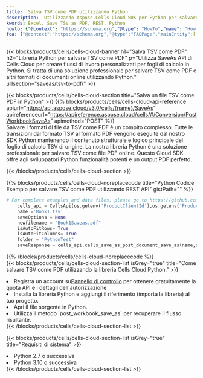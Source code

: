 ```yaml
---
title:  Salva TSV come PDF utilizzando Python
description:  Utilizzando Aspose.Cells Cloud SDK per Python per salvare il file in formato TSV come file in formato PDF.
kwords: Excel, Save TSV as PDF, REST, Python
howto: {"@context": "https://schema.org","@type": "HowTo","name": "How to save TSV as PDF using the Cells Cloud Python library.","description": "How to save TSV as PDF using the Cells Cloud Python library.","image": {"@type": "ImageObject"},"url": "/python/saveas/tsv-to-pdf/","step": [{ "@type": "HowToStep","name": "How to save TSV as PDF using the Cells Cloud Python library. step 1", "image": {"@type": "ImageObject",},"url": "/python/saveas/tsv-to-pdf/","text": "Register an account at <a href='https://dashboard.aspose.cloud/'>Dashboard</a> to get free API quota & authorization details",},{ "@type": "HowToStep","name": "How to save TSV as PDF using the Cells Cloud Python library. step 1", "image": {"@type": "ImageObject",},"url": "/python/saveas/tsv-to-pdf/","text": "Install Python library and add the reference (import the library) to your project.",},{ "@type": "HowToStep","name": "How to save TSV as PDF using the Cells Cloud Python library. step 1", "image": {"@type": "ImageObject",},"url": "/python/saveas/tsv-to-pdf/","text": "Open the source file in Python.",},{ "@type": "HowToStep","name": "How to save TSV as PDF using the Cells Cloud Python library. step 1", "image": {"@type": "ImageObject",},"url": "/python/saveas/tsv-to-pdf/","text": "Use the `post_workbook_save_as` method to retrieve the resulting stream.",}, ],"supply": {"@type": "HowToSupply","name": "document"},"tool": [{"@type": "HowToTool","name": "PyCharm, Visual Studio Code, Sublime, Eclipse"},{"@type": "HowToTool","name": "Aspose Cells"}],"totalTime": "PT6M"}
fqa: {"@context":"https://schema.org","@type":"FAQPage","mainEntity":[{"@type":"Question","name":"Why save file as other formats file in C# using REST API?","acceptedAnswer":{"@type":"Answer","text":"Documents are encoded in many ways, and some files may be incompatible with the software you use. To open and read such files, just save them as appropriate file formats.<br/><ol><li>Install .NET SDK and add the reference (import the library) to your project.</li><li>Open the source file in C# using REST API.</li><li>Call the PostWorkbookSaveAsRequest() method, passing an output filename with required extension.</li><li>Get the result of save as a separate file.</li></ol>"}},{"@type":"Question","name":"What file formats can I save as with your C# library?","acceptedAnswer":{"@type":"Answer","text":"We support a variety of file formats for conversion using .NET library, including XLSX, Excel, xls , PDF, CSV, HTML, Markdown, XML, PNG, JPG, TIFF, Json, TXT and many more."}},{"@type":"Question","name":"What is the maximum allowed file size for conversion using this .NET library?","acceptedAnswer":{"@type":"Answer","text":"There are no file size limits for format conversions using .NET library."}}]}
---
```

{{< blocks/products/cells/cells-cloud-banner h1="Salva TSV come PDF" h2="Libreria Python per salvare TSV come PDF" p="Utilizza SaveAs API di Cells Cloud per creare flussi di lavoro personalizzati per fogli di calcolo in Python. Si tratta di una soluzione professionale per salvare TSV come PDF e altri formati di documenti online utilizzando Python." urlsection="saveas/tsv-to-pdf/" >}}

{{< blocks/products/cells/cells-cloud-section title="Salva un file TSV come PDF in Python" >}}
{{% blocks/products/cells/cells-cloud-api-reference apiurl="https://api.aspose.cloud/v3.0/cells/{name}/SaveAs" apireferenceurl="https://apireference.aspose.cloud/cells/#/Conversion/PostWorkbookSaveAs" apimethod="POST" %}}
<br/>
Salvare i formati di file da TSV come PDF è un compito complesso. Tutte le transizioni dal formato TSV al formato PDF vengono eseguite dal nostro SDK Python mantenendo il contenuto strutturale e logico principale del foglio di calcolo TSV di origine. La nostra libreria Python è una soluzione professionale per salvare TSV come file PDF online. Questo Cloud SDK offre agli sviluppatori Python funzionalità potenti e un output PDF perfetto.

{{< /blocks/products/cells/cells-cloud-section >}}

{{% blocks/products/cells/cells-cloud-noreplacecode title="Python Codice Esempio per salvare TSV come PDF utilizzando REST API" gistPath="" %}}
  
```python
# For complete examples and data files, please go to https://github.com/aspose-cells-cloud/aspose-cells-cloud-python/
    cells_api = CellsApi(os.getenv('ProductClientId'),os.getenv('ProductClientSecret'))
    name ='Book1.tsv'    
    saveOptions = None
    newfilename = "Book1Saveas.pdf"
    isAutoFitRows= True
    isAutoFitColumns= True
    folder = "PythonTest"
    saveResponse = cells_api.cells_save_as_post_document_save_as(name,save_options=saveOptions, newfilename=(folder +'/' + newfilename),folder=folder)
```
  
{{% /blocks/products/cells/cells-cloud-noreplacecode %}}
<br/>
{{< blocks/products/cells/cells-cloud-section-list isGrey="true" title="Come salvare TSV come PDF utilizzando la libreria Cells Cloud Python." >}}
<li> Registra un account su<a href="https://dashboard.aspose.cloud/">Pannello di controllo</a> per ottenere gratuitamente la quota API e i dettagli dell'autorizzazione</li>
<li>Installa la libreria Python e aggiungi il riferimento (importa la libreria) al tuo progetto.</li>
<li>Apri il file sorgente in Python.</li>
<li>Utilizza il metodo `post_workbook_save_as` per recuperare il flusso risultante.</li>
{{< /blocks/products/cells/cells-cloud-section-list >}}

{{< blocks/products/cells/cells-cloud-section-list isGrey="true" title="Requisiti di sistema" >}}
<li>Python 2.7 o successiva</li>
<li>Python 3.10 o successiva</li>
{{< /blocks/products/cells/cells-cloud-section-list >}}
